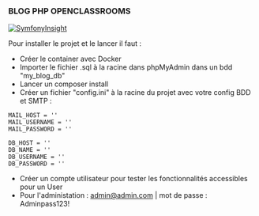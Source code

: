 ### BLOG PHP OPENCLASSROOMS

[![SymfonyInsight](https://insight.symfony.com/projects/9d86c1a1-9311-4820-8a49-7d9e5c75d757/big.svg)](https://insight.symfony.com/projects/9d86c1a1-9311-4820-8a49-7d9e5c75d757)

Pour installer le projet et le lancer il faut : 
- Créer le container avec Docker
- Importer le fichier .sql à la racine dans phpMyAdmin dans un bdd "my_blog_db"
- Lancer un composer install
- Créer un fichier "config.ini" à la racine du projet avec votre config BDD et SMTP :

```
MAIL_HOST = ''
MAIL_USERNAME = ''
MAIL_PASSWORD = ''

DB_HOST = ''
DB_NAME = ''
DB_USERNAME = ''
DB_PASSWORD = ''
```

- Créer un compte utilisateur pour tester les fonctionnalités accessibles pour un User
- Pour l'administation : admin@admin.com | mot de passe : Adminpass123!
